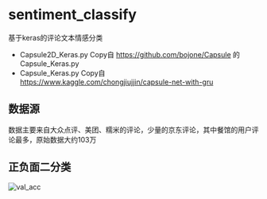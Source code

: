 # sentiment_classify
基于keras的评论文本情感分类

*  Capsule2D_Keras.py Copy自 https://github.com/bojone/Capsule 的Capsule_Keras.py
*  Capsule_Keras.py Copy自 https://www.kaggle.com/chongjiujjin/capsule-net-with-gru

## 数据源
数据主要来自大众点评、美团、糯米的评论，少量的京东评论，其中餐馆的用户评论最多，原始数据大约103万
## 正负面二分类
![val_acc](https://github.com/qxde01/sentiment_classify/blob/master/data/val_acc.png)
